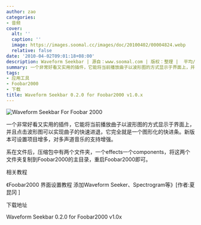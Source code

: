 ```yaml
---
author: zao
categories:
- 音频
cover:
  alt: ''
  caption: ''
  image: https://images.soomal.cc/images/doc/20100402/00004824.webp
  relative: false
date: '2010-04-02T09:01:18+08:00'
description: Waveform Seekbar | 源自：www.soomal.com | 版权：整理 |  平均/总评分：09.75/39
summary: 一个非常好看又实用的插件，它能将当前播放曲子以波形图的方式显示于界面上，并且点击波形图可以实现曲子的快速进退，它完全就是一个图形化的快进条。新版本可设置项目增多，对多声道音乐的支持增强
tags:
- 应用工具
- Foobar2000
- 下载
title: Waveform Seekbar 0.2.0 for Foobar2000 v1.0.x
---
```


![Waveform Seekbar For Foobar 2000](https://images.soomal.cc/images/doc/20100402/00004824.webp)



一个非常好看又实用的插件，它能将当前播放曲子以波形图的方式显示于界面上，并且点击波形图可以实现曲子的快速进退，它完全就是一个图形化的快进条。新版本可设置项目增多，对多声道音乐的支持增强。



系在文件后，压缩包中有两个文件夹，一个effects一个components，将这两个文件夹复制到Foobar2000的主目录，重启Foobar2000即可。



相关教程



《Foobar2000 界面设置教程 添加Waveform Seeker、Spectrogram等》[作者:夏昆冈 ]



下载地址



Waveform Seekbar 0.2.0 for Foobar2000 v1.0x